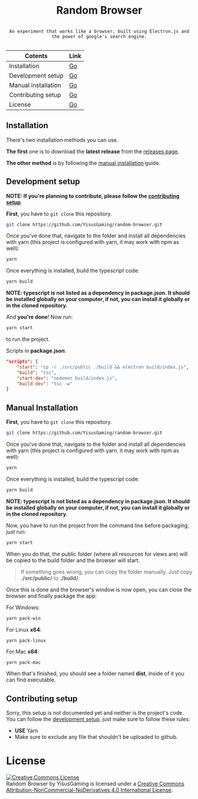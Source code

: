 <div align="center" style="display:flex;flex-direction:column;">
    <h1>Random Browser</h1>

    An experiment that works like a browser, built using Electron.js and the power of google's search engine.
</div>

| Cotents | Link |
|--------|------|
|Installation|[Go](#installation)|
|Development setup |[Go](#development-setup)|
|Manual installation|[Go](#manual-installation)|
|Contributing setup|[Go](#contributing-setup)|
|License|[Go](#license)

## Installation
There's two installation methods you can use. 

**The first** one is to download the **latest release** from the [releases page](https://github.com/YisusGaming/random-browser/releases).

**The other method** is by following the [manual installation](#manual-installation) guide.

## Development setup

**NOTE: If you're planning to contribute, please follow the [contributing setup](#contributing-setup)**.

**First**, you have to `git clone` this repository.
```bash
git clone https://github.com/YisusGaming/random-browser.git
```

Once you've done that, navigate to the folder and install all dependencies with yarn (this project is configured with yarn, it may work with npm as well):

```bash
yarn
```

Once everything is installed, build the typescript code:
```bash
yarn build
```
**NOTE: typescript is not listed as a dependency in package.json. It should be installed globally on your computer, if not, you can install it globally or in the cloned repository.**

And **you're done**! Now run:
```bash
yarn start
```
to run the project.

Scripts in **package.json**:
```json
"scripts": {
    "start": "cp -r ./src/public ./build && electron build/index.js",
    "build": "tsc",
    "start:dev": "nodemon build/index.js",
    "build:dev": "tsc -w"
}
```

## Manual Installation

**First**, you have to `git clone` this repository.
```bash
git clone https://github.com/YisusGaming/random-browser.git
```

Once you've done that, navigate to the folder and install all dependencies with yarn (this project is configured with yarn, it may work with npm as well):

```bash
yarn
```

Once everything is installed, build the typescript code:
```bash
yarn build
```
**NOTE: typescript is not listed as a dependency in package.json. It should be installed globally on your computer, if not, you can install it globally or in the cloned repository.**

Now, you have to run the project from the command line before packaging, just run:

```bash
yarn start
```

When you do that, the public folder (where all resources for views are) will be copied to the build folder and the browser will start.

> If something goes wrong, you can copy the folder manually. Just copy **./src/public/** to **./build/**

Once this is done and the browser's window is now open, you can close the browser and finally package the app:

For Windows:
```bash
yarn pack-win
```

For Linux **x64**:
```
yarn pack-linux
```

For Mac **x64**:
```bash
yarn pack-mac
```

When that's finished, you should see a folder named **dist**, inside of it you can find executable.

## Contributing setup
Sorry, this setup is not documented yet and neither is the project's code. You can follow the [development setup](#development-setup), just make sure to follow these rules:

- **USE** Yarn
- Make sure to exclude any file that shouldn't be uploaded to github.

# License
<a rel="license" href="http://creativecommons.org/licenses/by-nc-nd/4.0/"><img alt="Creative Commons License" style="border-width:0" src="https://i.creativecommons.org/l/by-nc-nd/4.0/88x31.png" /></a><br /><span xmlns:dct="http://purl.org/dc/terms/" property="dct:title">Random Browser</span> by <span xmlns:cc="http://creativecommons.org/ns#" property="cc:attributionName">YisusGaming</span> is licensed under a <a rel="license" href="http://creativecommons.org/licenses/by-nc-nd/4.0/">Creative Commons Attribution-NonCommercial-NoDerivatives 4.0 International License</a>.